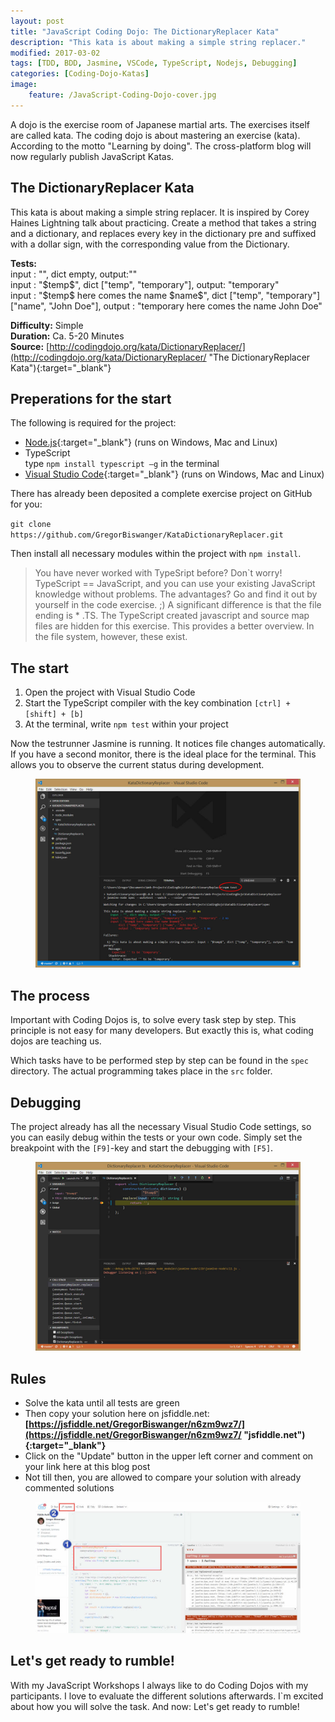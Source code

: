 ```yaml
---
layout: post
title: "JavaScript Coding Dojo: The DictionaryReplacer Kata"
description: "This kata is about making a simple string replacer."
modified: 2017-03-02
tags: [TDD, BDD, Jasmine, VSCode, TypeScript, Nodejs, Debugging]
categories: [Coding-Dojo-Katas]
image:
    feature: /JavaScript-Coding-Dojo-cover.jpg
---
```


A dojo is the exercise room of Japanese martial arts. The exercises itself are called kata. The coding dojo is about mastering an exercise (kata). According to the motto "Learning by doing". The cross-platform blog will now regularly publish JavaScript Katas.  

## The DictionaryReplacer Kata
This kata is about making a simple string replacer. It is inspired by Corey Haines Lightning talk about practicing. Create a method that takes a string and a dictionary, and replaces every key in the dictionary pre and suffixed with a dollar sign, with the corresponding value from the Dictionary.  
   
<!-- more -->  
  
**Tests:**  
input : "", dict empty, output:""  
input : "\$temp\$", dict ["temp", "temporary"], output: "temporary"  
input : "\$temp\$ here comes the name \$name\$", dict ["temp", "temporary"] ["name", "John Doe"], output : "temporary here comes the name John Doe"  

**Difficulty:** Simple  
**Duration:** Ca. 5-20 Minutes  
**Source:** [http://codingdojo.org/kata/DictionaryReplacer/](http://codingdojo.org/kata/DictionaryReplacer/ "The DictionaryReplacer Kata"){:target="_blank"}  
  
  
## Preperations for the start  
The following is required for the project:    
- [Node.js](http://www.nodejs.org "www.nodejs.org"){:target="_blank"} (runs on Windows, Mac and Linux)  
- TypeScript  
  type `npm install typescript –g` in the terminal   
- [Visual Studio Code](http://code.visualstudio.com "http://code.visualstudio.com"){:target="_blank"} (runs on Windows, Mac and Linux)  
  
There has already been deposited a complete exercise project on GitHub for you:    
  
`git clone https://github.com/GregorBiswanger/KataDictionaryReplacer.git`  

Then install all necessary modules within the project with `npm install`.  
  
> You have never worked with TypeSript before? Don`t worry! TypeScript == JavaScript, and you can use your existing JavaScript knowledge without problems. The advantages? Go and find it out by yourself in the code exercise. ;) A significant difference is that the file ending is * .TS. The TypeScript created javascript and source map files are hidden for this exercise. This provides a better overview. In the file system, however, these exist.  
  
## The start  
1. Open the project with Visual Studio Code  
2. Start the TypeScript compiler with the key combination `[ctrl] + [shift] + [b]`  
3. At the terminal, write `npm test` within your project  

Now the testrunner Jasmine is running. It notices file changes automatically. If you have a second monitor, there is the ideal place for the terminal. This allows you to observe the current status during development.   
  
<figure>
	<a href="/images/04/vscode-npm-test.jpg"><img src="/images/04/vscode-npm-test.jpg" alt="npm start"></a>
</figure>
  
## The process
Important with Coding Dojos is, to solve every task step by step. This principle is not easy for many developers. But exactly this is, what coding dojos are teaching us.  
  
Which tasks have to be performed step by step can be found in the `spec` directory. The actual programming takes place in the `src` folder.  
  
## Debugging
The project already has all the necessary Visual Studio Code settings, so you can easily debug within the tests or your own code. Simply set the breakpoint with the `[F9]`-key and start the debugging with `[F5]`.  
  
<figure>
	<a href="/images/04/vscode-jasmine-debugging.jpg"><img src="/images/04/vscode-jasmine-debugging.jpg" alt="Unit Test Debugging"></a>
</figure>
  
## Rules
-	Solve the kata until all tests are green  
-	Then copy your solution here on jsfiddle.net:  
  **[https://jsfiddle.net/GregorBiswanger/n6zm9wz7/](https://jsfiddle.net/GregorBiswanger/n6zm9wz7/ "jsfiddle.net"){:target="_blank"}**  
-	Click on the "Update" button in the upper left corner and comment on your link here at this blog post  
-	Not till then, you are allowed to compare your solution with already commented solutions  
  
<figure>
	<a href="/images/04/jsfiddle-typescript-jasmine.jpg"><img src="/images/04/jsfiddle-typescript-jasmine.jpg" alt="jsfiddle kata mit typescript und jasmine"></a>
</figure>
  
## Let's get ready to rumble!
With my JavaScript Workshops I always like to do Coding Dojos with my participants. I love to evaluate the different solutions afterwards. I`m excited about how you will solve the task. And now: Let's get ready to rumble!  


